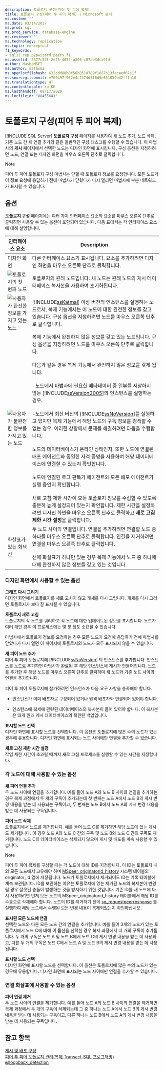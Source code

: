 ```yaml
---
description: 토폴로지 구성(피어 투 피어 복제)
title: 토폴로지 구성(피어 투 피어 복제) | Microsoft 문서
ms.custom: ''
ms.date: 03/14/2017
ms.prod: sql
ms.prod_service: database-engine
ms.reviewer: ''
ms.technology: replication
ms.topic: conceptual
f1_keywords:
- sql13.rep.p2pwizard.peers.f1
ms.assetid: 5377c59f-2e25-4852-a306-c87ae3dca9fd
author: MashaMSFT
ms.author: mathoma
ms.openlocfilehash: 632cdd88b0f56b0518789f1887b13facaed07e1f
ms.sourcegitcommit: e700497f962e4c2274df16d9e651059b42ff1a10
ms.translationtype: HT
ms.contentlocale: ko-KR
ms.lasthandoff: 08/17/2020
ms.locfileid: "88455641"
---
```

# <a name="configure-topology-peer-to-peer-replication"></a>토폴로지 구성(피어 투 피어 복제)
 [!INCLUDE [SQL Server](../../includes/applies-to-version/sqlserver.md)]
  **토폴로지 구성** 페이지를 사용하여 새 노드 추가, 노드 삭제, 기존 노드 간 새 연결 추가와 같은 일반적인 구성 태스크를 수행할 수 있습니다. 이 마법사의 **게시** 페이지에서 선택한 노드는 디자인 화면에 표시됩니다. 구성 옵션을 지정하려면 노드, 연결 또는 디자인 화면을 마우스 오른쪽 단추로 클릭합니다.  
  
> [!NOTE]  
>  피어 투 피어 토폴로지 구성 마법사는 닫힐 때 토폴로지 정보를 요청합니다. 모든 노드가 이 정보 요청에 응답하기 전에 마법사가 닫혔다가 다시 열리면 마법사에 부분 네트워크가 표시될 수 있습니다.  
  
## <a name="options"></a>옵션  
 **토폴로지 구성** 페이지에는 여러 가지 인터페이스 요소와 요소를 마우스 오른쪽 단추로 클릭하면 사용할 수 있는 옵션이 포함되어 있습니다. 다음 표에서는 각 인터페이스 요소에 대해 설명합니다.  
  
|인터페이스 요소|Description|  
|-----------------------|-----------------|  
|디자인 화면|다른 인터페이스 요소가 표시됩니다. 요소를 추가하려면 디자인 화면을 마우스 오른쪽 단추로 클릭합니다.|  
|![토폴로지의 첫 번째 노드](../../relational-databases/replication/media/p2pwizard-firstnode.gif "토폴로지의 첫 번째 노드")|토폴로지의 원래 노드입니다. 새 노드는 원래 노드의 게시 데이터베이스 복사본을 사용하여 초기화됩니다.|  
|![사용자가 완전한 정보를 가지고 있는 노드](../../relational-databases/replication/media/p2pwizard-complete.gif "사용자가 완전한 정보를 가지고 있는 노드")|[!INCLUDE[ssKatmai](../../includes/sskatmai-md.md)] 이상 버전의 인스턴스를 실행하는 노드로서, 복제 기능에서는 이 노드에 대한 완전한 정보를 갖고 있습니다. 구성 옵션을 지정하려면 노드를 마우스 오른쪽 단추로 클릭합니다.|  
|![사용자가 불완전한 정보를 가지고 있는 노드](../../relational-databases/replication/media/p2pwizard-incomplete.gif "사용자가 불완전한 정보를 가지고 있는 노드")|복제 기능에서 완전하지 않은 정보를 갖고 있는 노드입니다. 구성 옵션을 지정하려면 노드를 마우스 오른쪽 단추로 클릭합니다.<br /><br /> 다음과 같은 경우 복제 기능에서 완전하지 않은 정보를 갖게 됩니다.<br /><br /> -노드에서 마법사에 필요한 메타데이터 중 일부를 저장하지 않는 [!INCLUDE[ssVersion2005](../../includes/ssversion2005-md.md)]의 인스턴스를 실행하는 경우.<br /><br /> -노드에서 최신 버전의 [!INCLUDE[ssNoVersion](../../includes/ssnoversion-md.md)]를 실행하고 있지만 복제 기능에서 해당 노드의 구독 정보를 검색할 수 없는 경우. 이러한 상황에서 문제를 해결하려면 다음을 수행합니다.<br /><br /> 노드의 데이터베이스가 온라인 상태인지, 또한 노드에 연결된 배포 에이전트와 동일한 자격 증명을 사용하여 해당 데이터베이스에 연결할 수 있는지 확인합니다.<br /><br /> 노드에 연결된 로그 판독기 에이전트와 모든 배포 에이전트가 실행 중인지 확인합니다.<br /><br /> 새로 고침 제한 시간이 모든 토폴로지 정보를 수집할 수 있도록 충분히 높게 설정되어 있는지 확인합니다. 제한 시간을 설정하려면 디자인 화면을 마우스 오른쪽 단추로 클릭하고 **새로 고침 제한 시간 설정**을 클릭합니다.|  
|화살표가 있는 회색 선|두 노드 사이의 연결입니다. 연결을 추가하려면 연결할 노드 중 하나를 마우스 오른쪽 단추로 클릭합니다. 연결을 제거하려면 연결을 마우스 오른쪽 단추로 클릭합니다.<br /><br /> 선에 화살표가 하나만 있는 경우 복제 기능에서 노드 중 하나에 대해 완전하지 않은 정보를 갖고 있는 것입니다.|  
  
### <a name="options-for-the-design-surface"></a>디자인 화면에서 사용할 수 있는 옵션  
 **그래프 다시 그리기**  
 디자인 화면에서 토폴로지를 새로 고치지 않고 개체를 다시 그립니다. 개체를 다시 그리면 토폴로지가 보다 잘 표시될 수 있습니다.  
  
 **토폴로지 새로 고침**  
 토폴로지의 각 노드를 쿼리하고 각 노드에 대한 업데이트된 정보를 표시합니다. 노드가 여러 개인 경우 이 프로세스에는 몇 분 정도 소요될 수 있습니다.  
  
 마법사에서 토폴로지 정보를 요청하는 경우 모든 노드가 요청에 응답하기 전에 마법사를 닫았다가 다시 열면 이 페이지에 토폴로지의 노드가 모두 표시되지 않을 수 있습니다.  
  
 **새 피어 노드 추가**  
 피어 투 피어 토폴로지에 [!INCLUDE[ssNoVersion](../../includes/ssnoversion-md.md)] 의 인스턴스를 추가합니다. 인스턴스를 노드로 추가하면 마법사가 완료된 후 해당 인스턴스에 게시가 만들어집니다. 노드를 추가한 후 해당 노드를 마우스 오른쪽 단추로 클릭하여 새 노드와 기존 노드 사이의 연결을 추가합니다.  
  
 피어 투 피어 토폴로지에 참가하려면 인스턴스가 다음 요구 사항을 충족해야 합니다.  
  
-   인스턴스가 이미 배포자로 구성되어 있거나 원격 배포자와 연결되어 있어야 합니다.  
  
-   인스턴스에 복제에 관련된 데이터베이스의 복사본이 들어 있어야 합니다. 이 복사본은 대개 원래 게시 데이터베이스의 복원된 백업입니다.  
  
 **표시할 노드 선택**  
 디자인 화면에 표시할 노드를 선택합니다. 이 옵션은 토폴로지에 많은 수의 노드가 있는 경우에 유용합니다. 디자인 화면에 표시되는 노드 사이에만 연결을 추가할 수 있습니다.  
  
 **새로 고침 제한 시간 설정**  
 작업 제한 시간이 초과될 때까지 새로 고침 프로세스를 실행할 수 있는 시간을 지정합니다.  
  
### <a name="options-for-each-node"></a>각 노드에 대해 사용할 수 있는 옵션  
 **새 피어 연결 추가**  
 두 노드 사이에 연결을 추가합니다. 예를 들어 노드 A와 노드 B 사이의 연결을 추가하는 경우 복제 과정에서 두 개의 구독이 추가되는데 첫 번째는 노드 A에서 노드 B의 게시 변경 내용을 받는 데 사용되는 구독이고, 두 번째는 노드 B에서 노드 A의 게시 변경 내용을 받는 데 사용되는 구독입니다.  
  
 **피어 노드 삭제**  
 토폴로지에서 노드를 제거합니다. 예를 들어 노드 C를 제거하면 해당 노드에 있는 게시도 제거됩니다. 이 경우 노드 A와 노드 C 간의 구독 및 노드 B와 노드 C 간의 구독도 제거됩니다. 노드 C의 데이터베이스는 삭제되지 않으며 게시 및 배포를 계속 사용할 수 있습니다.  
  
> [!NOTE]  
>  피어 투 피어 복제를 구성할 때는 각 노드에 대해 ID를 지정합니다. 이 ID는 토폴로지 내의 모든 노드에서 고유해야 하며 [MSpeer_originatorid_history](../../relational-databases/system-tables/mspeer-originatorid-history-transact-sql.md) 시스템 테이블의 originator_id 열에 저장됩니다. 노드가 토폴로지에서 제거되어도 ID는 기록 테이블에 계속 보관됩니다. ID를 보관하는 이유는 토폴로지에 있는 제거된 노드의 복제본이 변경될 경우 잘못된 충돌이 발생하는 것을 방지하기 위한 것입니다. 기존 ID를 새 노드에 다시 사용하려면 먼저 모든 노드의 MSpeer_originatorid_history 테이블에서 해당 ID를 수동으로 삭제해야 합니다. 노드의 ID를 제거하기 전에 [sp_requestpeerresponse](../../relational-databases/system-stored-procedures/sp-requestpeerresponse-transact-sql.md) 를 실행하여 해당 노드에서 수행된 모든 변경 내용이 복제되었는지 확인하십시오.  
  
 **표시된 모든 노드에 연결**  
 선택한 노드와 다른 모든 노드 간의 연결을 추가합니다. 예를 들어 3개의 노드가 있는 토폴로지에서 노드 C에 대해 이 옵션을 선택한 경우 복제 과정에서 네 개의 구독이 추가됩니다. 두 개의 구독은 노드 A 및 노드 B에서 노드 C의 게시 변경 내용을 받는 데 사용되고, 다른 두 개의 구독은 노드 C에서 노드 A 및 노드 B의 게시 변경 내용을 받는 데 사용됩니다.  
  
 **표시할 노드 선택**  
 디자인 화면에 표시할 노드를 선택합니다. 이 옵션은 토폴로지에 많은 수의 노드가 있는 경우에 유용합니다. 디자인 화면에 표시되는 노드 사이에만 연결을 추가할 수 있습니다.  
  
### <a name="options-for-the-connection-arrows"></a>연결 화살표에 사용할 수 있는 옵션  
 **피어 연결 제거**  
 두 노드 사이의 연결을 제거합니다. 예를 들어 노드 A와 노드 B 사이의 연결을 제거하면 복제 과정에서 두 개의 구독이 삭제되는데 그 중 하나는 노드 A에서 노드 B의 게시 변경 내용을 받는 데 사용되는 구독이고, 다른 하나는 노드 B에서 노드 A의 게시 변경 내용을 받는 데 사용되는 구독입니다.  
  
## <a name="see-also"></a>참고 항목  
 [게시 및 배포 구성](../../relational-databases/replication/configure-publishing-and-distribution.md)   
 [피어 투 피어 토폴로지 관리&#40;복제 Transact-SQL 프로그래밍&#41;](../../relational-databases/replication/administration/administer-a-peer-to-peer-topology-replication-transact-sql-programming.md)   
 [@loopback_detection](../../relational-databases/replication/transactional/peer-to-peer-transactional-replication.md)  
  
  
